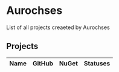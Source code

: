 # Aurochses

List of all projects creaeted by Aurochses

## Projects

Name | GitHub | NuGet | Statuses
-----|--------|-------|---------
